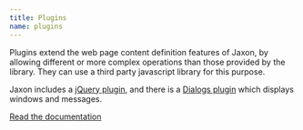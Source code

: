 ```yaml
---
title: Plugins
name: plugins
---
```


Plugins extend the web page content definition features of Jaxon, by allowing different or more complex operations than those provided by the library.
They can use a third party javascript library for this purpose.

Jaxon includes a [jQuery plugin](../../docs/v3x/responses/jquery.html), and there is a [Dialogs plugin](https://github.com/jaxon-php/jaxon-dialogs) which displays windows and messages.

[Read the documentation](../../docs/v3x/plugins/response.html)
